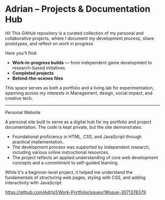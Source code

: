 # Adrian – Projects & Documentation Hub

Hi! This GitHub repository is a curated collection of my personal and collaborative projects, where I document my development process, share prototypes, and reflect on work in progress.

Here you'll find:
-  **Work-in-progress builds** — from independent game development to research-based initiatives  
-  **Completed projects** 
-  **Behind-the-scenes files** 

This space serves as both a portfolio and a living lab for experimentation, spanning across my interests in Management, design, social impact, and creative tech.

----------------------------------------------------------------------------------------------------------------------------------------------------------------------------------------------
Personal Website

A personal site built to serve as a digital hub for my portfolio and project documentation. 
The code is kept private, but the site demonstrates:
-  Foundational proficiency in HTML, CSS, and JavaScript through practical implementation.
-  The development process was supported by independent research, including various online instructional resources. 
-  The project reflects an applied understanding of core web development concepts and a commitment to self-guided learning.

While it's a beginner-level project, it helped me understand the fundamentals of structuring web pages, styling with CSS, and adding interactivity with JavaScript.

https://github.com/Adrtg1/Work-Portfolio/issues/1#issue-3071378379
